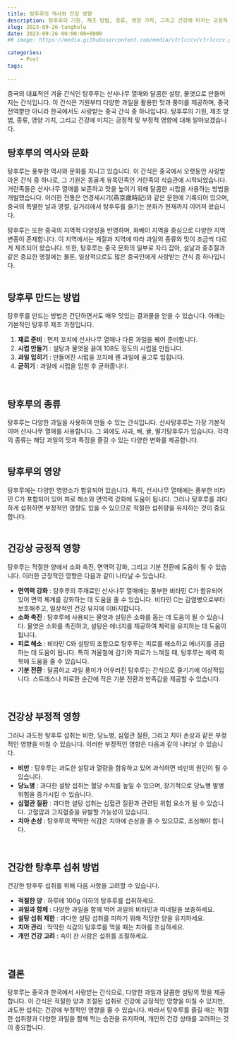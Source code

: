 ```yaml
---
title: 탕후루의 역사와 건강 영향
description: 탕후루의 기원, 제조 방법, 종류, 영양 가치, 그리고 건강에 미치는 긍정적 및 부정적 영향에 대해 알아보겠습니다.
slug: 2023-09-26-tanghulu
date: 2023-09-26 00:00:00+0000
## image: https://media.githubusercontent.com/media/ctrlcccv/ctrlcccv.github.io/master/assets/img/post/vertical-graph.webp

categories:
    - Post
tags:
   
---
```

중국의 대표적인 겨울 간식인 탕후루는 산사나무 열매와 달콤한 설탕, 물엿으로 만들어지는 간식입니다. 이 간식은 기원부터 다양한 과일을 활용한 맛과 풍미를 제공하며, 중국 전역뿐만 아니라 한국에서도 사랑받는 중국 간식 중 하나입니다. 탕후루의 기원, 제조 방법, 종류, 영양 가치, 그리고 건강에 미치는 긍정적 및 부정적 영향에 대해 알아보겠습니다.

## 탕후루의 역사와 문화
탕후루는 풍부한 역사와 문화를 지니고 있습니다. 이 간식은 중국에서 오랫동안 사랑받아온 간식 중 하나로, 그 기원은 몽골계 유목민족인 거란족의 식습관에 시작되었습니다. 거란족들은 산사나무 열매를 보존하고 맛을 높이기 위해 달콤한 시럽을 사용하는 방법을 개발했습니다. 이러한 전통은 연경세시기(燕京歲時記)와 같은 문헌에 기록되어 있으며, 중국의 특별한 날과 명절, 길거리에서 탕후루를 즐기는 문화가 현재까지 이어져 왔습니다.  

탕후루는 또한 중국의 지역적 다양성을 반영하며, 화베이 지역을 중심으로 다양한 지역 변종이 존재합니다. 이 지역에서는 계절과 지역에 따라 과일의 종류와 맛이 조금씩 다르게 제조되어 왔습니다. 또한, 탕후루는 중국 문화의 일부로 자리 잡아, 설날과 중추절과 같은 중요한 명절에는 물론, 일상적으로도 많은 중국인에게 사랑받는 간식 중 하나입니다.  
<br>

## 탕후루 만드는 방법
탕후루를 만드는 방법은 간단하면서도 매우 맛있는 결과물을 얻을 수 있습니다. 아래는 기본적인 탕후루 제조 과정입니다.
1. **재료 준비** : 먼저 꼬치에 산사나무 열매나 다른 과일을 꿰어 준비합니다.
2. **시럽 만들기** : 설탕과 물엿을 끓여 108도 정도의 시럽을 만듭니다.
3. **과일 입히기** : 만들어진 시럽을 꼬치에 꿴 과일에 골고루 입힙니다.
4. **굳히기** : 과일에 시럽을 입힌 후 굳혀줍니다.  
<br>

## 탕후루의 종류
탕후루는 다양한 과일을 사용하여 만들 수 있는 간식입니다. 산사탕후루는 가장 기본적이며 산사나무 열매를 사용합니다. 그 외에도 사과, 배, 귤, 딸기탕후루가 있습니다. 각각의 종류는 해당 과일의 맛과 특징을 즐길 수 있는 다양한 변화를 제공합니다.  
<br>



<ins class="adsbygoogle"
     style="display:block; text-align:center;"
     data-ad-layout="in-article"
     data-ad-format="fluid"
     data-ad-client="ca-pub-8535540836842352"
     data-ad-slot="2974559225"></ins>
<script>
     (adsbygoogle = window.adsbygoogle || []).push({});
</script>


## 탕후루의 영양
탕후루에는 다양한 영양소가 함유되어 있습니다. 특히, 산사나무 열매에는 풍부한 비타민 C가 포함되어 있어 피로 해소와 면역력 강화에 도움이 됩니다. 그러나 탕후루를 과다하게 섭취하면 부정적인 영향도 있을 수 있으므로 적절한 섭취량을 유지하는 것이 중요합니다.  
<br>

## 건강상 긍정적 영향
탕후루는 적절한 양에서 소화 촉진, 면역력 강화, 그리고 기분 전환에 도움이 될 수 있습니다. 이러한 긍정적인 영향은 다음과 같이 나타날 수 있습니다.
* **면역력 강화** : 탕후루의 주재료인 산사나무 열매에는 풍부한 비타민 C가 함유되어 있어 면역 체계를 강화하는 데 도움을 줄 수 있습니다. 비타민 C는 감염병으로부터 보호해주고, 일상적인 건강 유지에 이바지합니다.
* **소화 촉진** : 탕후루에 사용되는 물엿과 설탕은 소화를 돕는 데 도움이 될 수 있습니다. 물엿은 소화를 촉진하고, 설탕은 에너지를 제공하여 체력을 유지하는 데 도움이 됩니다.
* **피로 해소** : 비타민 C와 설탕의 조합으로 탕후루는 피로를 해소하고 에너지를 공급하는 데 도움이 됩니다. 특히 겨울철에 감기와 피로가 느껴질 때, 탕후루는 체력 회복에 도움을 줄 수 있습니다.
* **기분 전환** : 달콤하고 과일 풍미가 어우러진 탕후루는 간식으로 즐기기에 이상적입니다. 스트레스나 피로한 순간에 작은 기분 전환과 만족감을 제공할 수 있습니다.  
<br>

## 건강상 부정적 영향
그러나 과도한 탕후루 섭취는 비만, 당뇨병, 심혈관 질환, 그리고 치아 손상과 같은 부정적인 영향을 미칠 수 있습니다. 이러한 부정적인 영향은 다음과 같이 나타날 수 있습니다.
* **비만** : 탕후루는 과도한 설탕과 열량을 함유하고 있어 과식하면 비만의 원인이 될 수 있습니다.
* **당뇨병** : 과다한 설탕 섭취는 혈당 수치를 높일 수 있으며, 장기적으로 당뇨병 발병 위험을 증가시킬 수 있습니다.
* **심혈관 질환** : 과다한 설탕 섭취는 심혈관 질환과 관련된 위험 요소가 될 수 있습니다. 고혈압과 고지혈증을 유발할 가능성이 있습니다.
* **치아 손상** : 탕후루의 딱딱한 식감은 치아에 손상을 줄 수 있으므로, 조심해야 합니다.  
<br>

## 건강한 탕후루 섭취 방법
건강한 탕후루 섭취를 위해 다음 사항을 고려할 수 있습니다.
* **적절한 양** : 하루에 100g 이하의 탕후루를 섭취하세요.
* **과일과 함께** : 다양한 과일을 함께 먹어 과일의 비타민과 미네랄을 보충하세요.
* **설탕 섭취 제한** : 과다한 설탕 섭취를 피하기 위해 적당한 양을 유지하세요.
* **치아 관리** : 딱딱한 식감의 탕후루를 먹을 때는 치아를 조심하세요.
* **개인 건강 고려** : 속이 찬 사람은 섭취를 조절하세요.  
<br>

## 결론
탕후루는 중국과 한국에서 사랑받는 간식으로, 다양한 과일과 달콤한 설탕의 맛을 제공합니다. 이 간식은 적절한 양과 조절된 섭취로 건강에 긍정적인 영향을 미칠 수 있지만, 과도한 섭취는 건강에 부정적인 영향을 줄 수 있습니다. 따라서 탕후루를 즐길 때는 적절한 섭취량과 다양한 과일을 함께 먹는 습관을 유지하며, 개인의 건강 상태를 고려하는 것이 중요합니다.
